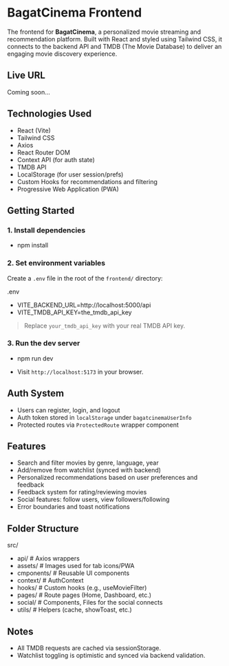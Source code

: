 # BagatCinema Frontend

The frontend for **BagatCinema**, a personalized movie streaming and recommendation platform. Built with React and styled using Tailwind CSS, it connects to the backend API and TMDB (The Movie Database) to deliver an engaging movie discovery experience.

## Live URL

Coming soon…

## Technologies Used

- React (Vite)
- Tailwind CSS
- Axios
- React Router DOM
- Context API (for auth state)
- TMDB API
- LocalStorage (for user session/prefs)
- Custom Hooks for recommendations and filtering
- Progressive Web Application (PWA)

## Getting Started

### 1. Install dependencies

- npm install

### 2. Set environment variables

Create a `.env` file in the root of the `frontend/` directory:

.env

- VITE_BACKEND_URL=http://localhost:5000/api
- VITE_TMDB_API_KEY=the_tmdb_api_key

> Replace `your_tmdb_api_key` with your real TMDB API key.

### 3. Run the dev server

- npm run dev

- Visit `http://localhost:5173` in your browser.

## Auth System

- Users can register, login, and logout
- Auth token stored in `localStorage` under `bagatcinemaUserInfo`
- Protected routes via `ProtectedRoute` wrapper component

## Features

- Search and filter movies by genre, language, year
- Add/remove from watchlist (synced with backend)
- Personalized recommendations based on user preferences and feedback
- Feedback system for rating/reviewing movies
- Social features: follow users, view followers/following
- Error boundaries and toast notifications

## Folder Structure

src/
- api/ # Axios wrappers
- assets/ # Images used for tab icons/PWA
- cmponents/ # Reusable UI components
- context/ # AuthContext
- hooks/ # Custom hooks (e.g., useMovieFilter)
- pages/ # Route pages (Home, Dashboard, etc.)
- social/ # Components, Files for the social connects
- utils/ # Helpers (cache, showToast, etc.)

## Notes

- All TMDB requests are cached via sessionStorage.
- Watchlist toggling is optimistic and synced via backend validation.
